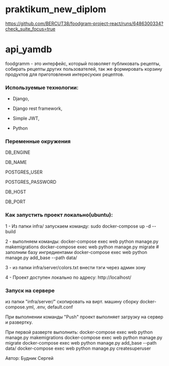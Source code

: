 # praktikum_new_diplom
https://github.com/BERCUT38/foodgram-project-react/runs/6486300334?check_suite_focus=true

# api_yamdb 

 

foodgramm - это интерфейс, который позволяет публиковать рецепты, собирать рецепты других пользователей, так же формировать корзину продуктов для приготовления интересуюих рецептов. 

 

### Используемые технологии: 

 

+ Django, 

+ Django rest framework, 

+ Simple JWT, 

+ Python 

 

### Переменные окружения 

 

DB_ENGINE  

DB_NAME 

POSTGRES_USER 

POSTGRES_PASSWORD 

DB_HOST 

DB_PORT 

 

### Как запустить проект локально(ubuntu):
1 - Из папки infra/ запускаем команду:
	sudo docker-compose up -d --build

2 - выполняем команды:
	 docker-compose exec web python manage.py makemigrations
    	 docker-compose exec web python manage.py migrate
    	 # заполним базу ингредиентами
	 docker-compose exec web python manage.py add_base --path data/
 
3 - из папки infra/server/colors.txt внести тэги через админ зону

4 - Проект доступен локально по адресу:
			http://localhost/

### Запуск на сервере
из папки "infra/server/" скопировать на вирт. машину сборку docker-compose.yml, .env, default.conf

При выполнении команды "Push" проект выполняет загрузку на сервер и развертку. 

При первой разверте выполнить:
	docker-compose exec web python manage.py makemigrations
	docker-compose exec web python manage.py migrate
	docker-compose exec web python manage.py add_base --path data/
	docker-compose exec web python manage.py createsuperuser

 

Автор: Будник Сергей 
